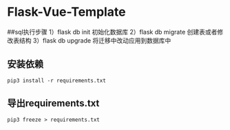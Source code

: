 # Flask-Vue-Template

##sql执行步骤
    1）flask db init
    初始化数据库
    2）flask db migrate
    创建表或者修改表结构
    3）flask db upgrade
    将迁移中改动应用到数据库中

## 安装依赖
```shell
pip3 install -r requirements.txt
```

## 导出requirements.txt
```shell
pip3 freeze > requirements.txt
```